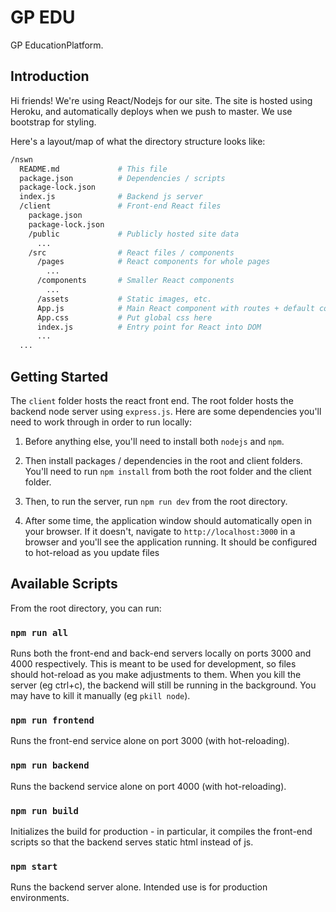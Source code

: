 # GP EDU
GP EducationPlatform.


## Introduction
Hi friends! We're using React/Nodejs for our site. The site is hosted using
Heroku, and automatically deploys when we push to master. We use bootstrap for
styling.

Here's a layout/map of what the directory structure looks like:

```bash
/nswn
  README.md             # This file
  package.json          # Dependencies / scripts
  package-lock.json
  index.js              # Backend js server
  /client               # Front-end React files
    package.json
    package-lock.json
    /public             # Publicly hosted site data
      ...
    /src                # React files / components
      /pages            # React components for whole pages
        ...
      /components       # Smaller React components
        ...
      /assets           # Static images, etc.
      App.js            # Main React component with routes + default components
      App.css           # Put global css here
      index.js          # Entry point for React into DOM
      ...
  ...
```

## Getting Started

The `client` folder hosts the react front end. The root folder hosts the backend
node server using `express.js`. Here are some dependencies you'll need to work
through in order to run locally:

1. Before anything else, you'll need to install both `nodejs` and `npm`. 

2. Then install packages / dependencies in the root and client folders. You'll 
   need to run `npm install` from both the root folder and the client folder.

3. Then, to run the server, run `npm run dev` from the root directory. 

4. After some time, the application window should automatically open in your 
   browser. If it doesn't, navigate to `http://localhost:3000` in a browser and
   you'll see the application running. It should be configured to hot-reload 
   as you update files

## Available Scripts

From the root directory, you can run:

### `npm run all` 
Runs both the front-end and back-end servers locally on ports 
3000 and 4000 respectively. This is meant to be used for development, so 
files should hot-reload as you make adjustments to them. When you kill the
server (eg ctrl+c), the backend will still be running in the background. You
may have to kill it manually (eg `pkill node`).

### `npm run frontend`
Runs the front-end service alone on port 3000 (with hot-reloading).

### `npm run backend`
Runs the backend service alone on port 4000 (with hot-reloading).

### `npm run build` 
Initializes the build for production - in particular, it 
compiles the front-end scripts so that the backend serves static html
instead of js. 

### `npm start`
Runs the backend server alone. Intended use is for production
environments.


